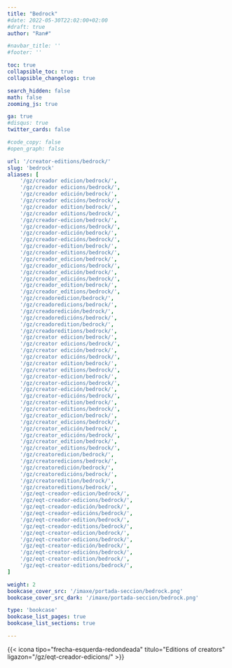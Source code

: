 ```yaml
---
title: "Bedrock"
#date: 2022-05-30T22:02:00+02:00
#draft: true
author: "Ran#"

#navbar_title: ''
#footer: ''

toc: true
collapsible_toc: true
collapsible_changelogs: true

search_hidden: false
math: false
zooming_js: true

ga: true
#disqus: true
twitter_cards: false

#code_copy: false
#open_graph: false

url: '/creator-editions/bedrock/'
slug: 'bedrock'
aliases: [
    '/gz/creador edicion/bedrock/',
    '/gz/creador edicions/bedrock/',
    '/gz/creador edición/bedrock/',
    '/gz/creador edicións/bedrock/',
    '/gz/creador edition/bedrock/',
    '/gz/creador editions/bedrock/',
    '/gz/creador-edicion/bedrock/',
    '/gz/creador-edicions/bedrock/',
    '/gz/creador-edición/bedrock/',
    '/gz/creador-edicións/bedrock/',
    '/gz/creador-edition/bedrock/',
    '/gz/creador-editions/bedrock/',
    '/gz/creador_edicion/bedrock/',
    '/gz/creador_edicions/bedrock/',
    '/gz/creador_edición/bedrock/',
    '/gz/creador_edicións/bedrock/',
    '/gz/creador_edition/bedrock/',
    '/gz/creador_editions/bedrock/',
    '/gz/creadoredicion/bedrock/',
    '/gz/creadoredicions/bedrock/',
    '/gz/creadoredición/bedrock/',
    '/gz/creadoredicións/bedrock/',
    '/gz/creadoredition/bedrock/',
    '/gz/creadoreditions/bedrock/',
    '/gz/creator edicion/bedrock/',
    '/gz/creator edicions/bedrock/',
    '/gz/creator edición/bedrock/',
    '/gz/creator edicións/bedrock/',
    '/gz/creator edition/bedrock/',
    '/gz/creator editions/bedrock/',
    '/gz/creator-edicion/bedrock/',
    '/gz/creator-edicions/bedrock/',
    '/gz/creator-edición/bedrock/',
    '/gz/creator-edicións/bedrock/',
    '/gz/creator-edition/bedrock/',
    '/gz/creator-editions/bedrock/',
    '/gz/creator_edicion/bedrock/',
    '/gz/creator_edicions/bedrock/',
    '/gz/creator_edición/bedrock/',
    '/gz/creator_edicións/bedrock/',
    '/gz/creator_edition/bedrock/',
    '/gz/creator_editions/bedrock/',
    '/gz/creatoredicion/bedrock/',
    '/gz/creatoredicions/bedrock/',
    '/gz/creatoredición/bedrock/',
    '/gz/creatoredicións/bedrock/',
    '/gz/creatoredition/bedrock/',
    '/gz/creatoreditions/bedrock/',
    '/gz/eqt-creador-edicion/bedrock/',
    '/gz/eqt-creador-edicions/bedrock/',
    '/gz/eqt-creador-edición/bedrock/',
    '/gz/eqt-creador-edicións/bedrock/',
    '/gz/eqt-creador-edition/bedrock/',
    '/gz/eqt-creador-editions/bedrock/',
    '/gz/eqt-creator-edicion/bedrock/',
    '/gz/eqt-creator-edicions/bedrock/',
    '/gz/eqt-creator-edición/bedrock/',
    '/gz/eqt-creator-edicións/bedrock/',
    '/gz/eqt-creator-edition/bedrock/',
    '/gz/eqt-creator-editions/bedrock/',
]

weight: 2
bookcase_cover_src: '/imaxe/portada-seccion/bedrock.png'
bookcase_cover_src_dark: '/imaxe/portada-seccion/bedrock.png'

type: 'bookcase'
bookcase_list_pages: true
bookcase_list_sections: true

---
```


{{< icona tipo="frecha-esquerda-redondeada" titulo="Editions of creators" ligazon="/gz/eqt-creador-edicions/" >}}
